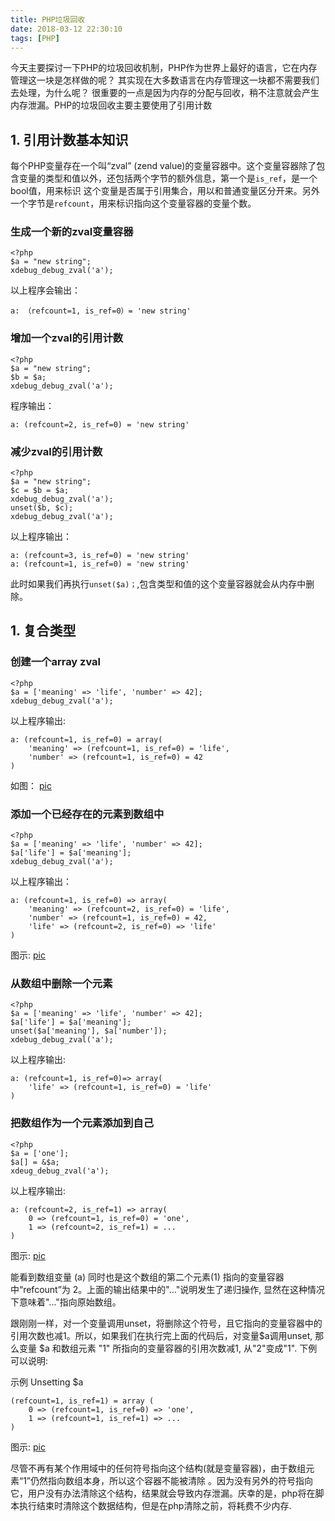 ```yaml
---
title: PHP垃圾回收
date: 2018-03-12 22:30:10
tags: [PHP]
---
```


今天主要探讨一下PHP的垃圾回收机制，PHP作为世界上最好的语言，它在内存管理这一块是怎样做的呢？ 其实现在大多数语言在内存管理这一块都不需要我们去处理，为什么呢？
很重要的一点是因为内存的分配与回收，稍不注意就会产生内存泄漏。PHP的垃圾回收主要主要使用了引用计数


## 1. 引用计数基本知识
每个PHP变量存在一个叫“zval” (zend value)的变量容器中。这个变量容器除了包含变量的类型和值以外，还包括两个字节的额外信息，第一个是`is_ref`，是一个bool值，用来标识
这个变量是否属于引用集合，用以和普通变量区分开来。另外一个字节是`refcount`，用来标识指向这个变量容器的变量个数。

### 生成一个新的zval变量容器

```
<?php
$a = "new string";
xdebug_debug_zval('a');
```
以上程序会输出：
```
a: （refcount=1, is_ref=0）= 'new string'
```

### 增加一个zval的引用计数

```
<?php
$a = "new string";
$b = $a;
xdebug_debug_zval('a');
```

程序输出：
```
a: (refcount=2, is_ref=0) = 'new string'
```

### 减少zval的引用计数

```
<?php
$a = "new string";
$c = $b = $a;
xdebug_debug_zval('a');
unset($b, $c);
xdebug_debug_zval('a');
```

以上程序输出：

```
a: (refcount=3, is_ref=0) = 'new string'
a: (refcount=1, is_ref=0) = 'new string'
```
此时如果我们再执行`unset($a)；`,包含类型和值的这个变量容器就会从内存中删除。


## 1. 复合类型

### 创建一个array zval

```
<?php
$a = ['meaning' => 'life', 'number' => 42];
xdebug_debug_zval('a');
```

以上程序输出:

```
a: (refcount=1, is_ref=0) = array(
    'meaning' => (refcount=1, is_ref=0) = 'life',
    'number' => (refcount=1, is_ref=0) = 42
)
```

如图：
[pic](../imgs/arr1.png)

### 添加一个已经存在的元素到数组中

```
<?php
$a = ['meaning' => 'life', 'number' => 42];
$a['life'] = $a['meaning'];
xdebug_debug_zval('a'); 

```

以上程序输出：

```
a: (refcount=1, is_ref=0) => array(
    'meaning' => (refcount=2, is_ref=0) = 'life',
    'number' => (refcount=1, is_ref=0) = 42,
    'life' => (refcount=2, is_ref=0) => 'life'
)
```

图示:
[pic](../imgs/arr2.png)

### 从数组中删除一个元素

```
<?php
$a = ['meaning' => 'life', 'number' => 42];
$a['life'] = $a['meaning'];
unset($a['meaning'], $a['number']);
xdebug_debug_zval('a');
```

以上程序输出:

```
a: (refcount=1, is_ref=0)=> array(
    'life' => (refcount=1, is_ref=0) = 'life'
)
```

### 把数组作为一个元素添加到自己

```
<?php
$a = ['one'];
$a[] = &$a;
xdeug_debug_zval('a');
```

以上程序输出:

```
a: (refcount=2, is_ref=1) => array(
    0 => (refcount=1, is_ref=0) = 'one',
    1 => (refcount=2, is_ref=1) = ...
)
```

图示:
[pic](../imgs/arr3.png)

能看到数组变量 (a) 同时也是这个数组的第二个元素(1) 指向的变量容器中“refcount”为 2。上面的输出结果中的"..."说明发生了递归操作, 显然在这种情况下意味着"..."指向原始数组。

跟刚刚一样，对一个变量调用unset，将删除这个符号，且它指向的变量容器中的引用次数也减1。所以，如果我们在执行完上面的代码后，对变量$a调用unset, 那么变量 $a 和数组元素 "1" 所指向的变量容器的引用次数减1, 从"2"变成"1". 下例可以说明:

示例 Unsetting $a

```
(refcount=1, is_ref=1) = array (
    0 => (refcount=1, is_ref=0) => 'one',
    1 => (refcount=1, is_ref=1) => ...
)
```

图示:
[pic](../imgs/arr4.png)

尽管不再有某个作用域中的任何符号指向这个结构(就是变量容器)，由于数组元素“1”仍然指向数组本身，所以这个容器不能被清除 。因为没有另外的符号指向它，用户没有办法清除这个结构，结果就会导致内存泄漏。庆幸的是，php将在脚本执行结束时清除这个数据结构，但是在php清除之前，将耗费不少内存.